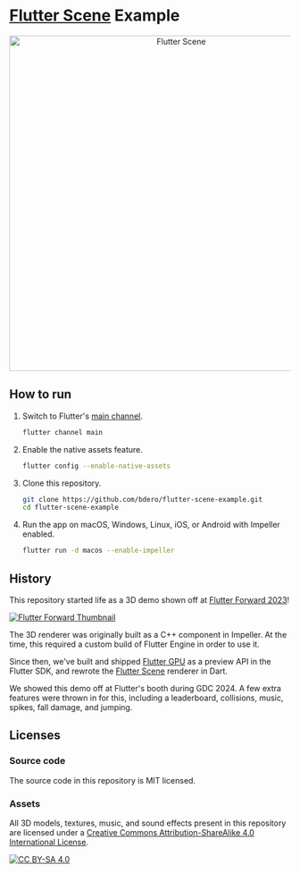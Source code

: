 # [Flutter Scene](https://github.com/bdero/flutter_scene) Example

<p align="center">
  <img alt="Flutter Scene" width="600px" src="https://raw.githubusercontent.com/gist/bdero/4f34a4dfe78a4a83d54788bc4f5bcf07/raw/ff137e3fdd0b1bb8808d5ff08f5c1c94e8a30665/dashgameported2.gif">
</p>

## How to run

1. Switch to Flutter's [main channel](https://docs.flutter.dev/release/upgrade#other-channels).
   ```bash
   flutter channel main
   ```
2. Enable the native assets feature.
   ```bash
   flutter config --enable-native-assets
   ```
3. Clone this repository.
   ```bash
   git clone https://github.com/bdero/flutter-scene-example.git
   cd flutter-scene-example
   ```
4. Run the app on macOS, Windows, Linux, iOS, or Android with Impeller enabled.
   ```bash
   flutter run -d macos --enable-impeller
   ```

## History

This repository started life as a 3D demo shown off at [Flutter Forward 2023](https://www.youtube.com/watch?v=zKQYGKAe5W8&t=7074s)!

[![Flutter Forward Thumbnail](https://img.youtube.com/vi/zKQYGKAe5W8/0.jpg)](https://www.youtube.com/watch?v=zKQYGKAe5W8&t=7074s "Flutter Forward 2023")

The 3D renderer was originally built as a C++ component in Impeller. At the time, this required a custom build of Flutter Engine in order to use it.

Since then, we've built and shipped [Flutter GPU](https://github.com/flutter/engine/blob/main/docs/impeller/Flutter-GPU.md) as a preview API in the Flutter SDK, and rewrote the [Flutter Scene](https://github.com/bdero/flutter_scene) renderer in Dart.

We showed this demo off at Flutter's booth during GDC 2024. A few extra features were thrown in for this, including a leaderboard, collisions, music, spikes, fall damage, and jumping.

## Licenses

### Source code

The source code in this repository is MIT licensed.

### Assets

All 3D models, textures, music, and sound effects present in this repository are licensed under a
[Creative Commons Attribution-ShareAlike 4.0 International License][cc-by-sa].

[![CC BY-SA 4.0][cc-by-sa-image]][cc-by-sa]

[cc-by-sa]: http://creativecommons.org/licenses/by-sa/4.0/
[cc-by-sa-image]: https://licensebuttons.net/l/by-sa/4.0/88x31.png
[cc-by-sa-shield]: https://img.shields.io/badge/License-CC%20BY--SA%204.0-lightgrey.svg
